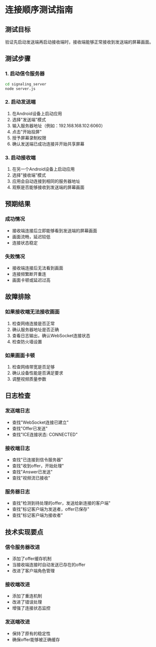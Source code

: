 # 连接顺序测试指南

## 测试目标
验证先启动发送端再启动接收端时，接收端能够正常接收到发送端的屏幕画面。

## 测试步骤

### 1. 启动信令服务器
```bash
cd signaling_server
node server.js
```

### 2. 启动发送端
1. 在Android设备上启动应用
2. 选择"发送端"模式
3. 输入服务器地址（例如：192.168.168.102:6060）
4. 点击"开始投屏"
5. 授予屏幕录制权限
6. 确认发送端已成功连接并开始共享屏幕

### 3. 启动接收端
1. 在另一个Android设备上启动应用
2. 选择"接收端"模式
3. 应用会自动连接到相同的服务器地址
4. 观察是否能够接收到发送端的屏幕画面

## 预期结果

### 成功情况
- 接收端连接后立即能够看到发送端的屏幕画面
- 画面流畅，延迟较低
- 连接状态稳定

### 失败情况
- 接收端连接后无法看到画面
- 连接频繁断开重连
- 画面卡顿或延迟过高

## 故障排除

### 如果接收端无法接收画面
1. 检查网络连接是否正常
2. 确认服务器地址是否正确
3. 查看日志输出，确认WebSocket连接状态
4. 检查防火墙设置

### 如果画面卡顿
1. 检查网络带宽是否足够
2. 确认设备性能是否满足要求
3. 调整视频质量参数

## 日志检查

### 发送端日志
- 查找"WebSocket连接已建立"
- 查找"Offer已发送"
- 查找"ICE连接状态: CONNECTED"

### 接收端日志
- 查找"已连接到信令服务器"
- 查找"收到offer，开始处理"
- 查找"Answer已发送"
- 查找"视频流已接收"

### 服务器日志
- 查找"检测到待处理的offer，发送给新连接的客户端"
- 查找"标记客户端为发送者，offer已保存"
- 查找"标记客户端为接收者"

## 技术实现要点

### 信令服务器改进
- 添加了offer缓存机制
- 当接收端连接时自动发送已存在的offer
- 改进了客户端角色管理

### 接收端改进
- 添加了重连机制
- 改进了错误处理
- 增强了连接状态监控

### 发送端改进
- 保持了原有的稳定性
- 确保offer能够被正确缓存 
